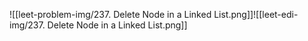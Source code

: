 ![[leet-problem-img/237. Delete Node in a Linked List.png]]![[leet-edi-img/237. Delete Node in a Linked List.png]]